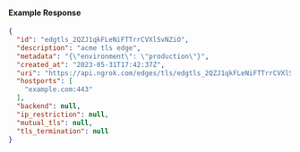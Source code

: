 <!-- Generated by nd gen api-examples. DO NOT EDIT. -->
#### Example Response
```json
{
  "id": "edgtls_2QZJ1qkFLeNiFTTrrCVXlSvNZiO",
  "description": "acme tls edge",
  "metadata": "{\"environment\": \"production\"}",
  "created_at": "2023-05-31T17:42:37Z",
  "uri": "https://api.ngrok.com/edges/tls/edgtls_2QZJ1qkFLeNiFTTrrCVXlSvNZiO",
  "hostports": [
    "example.com:443"
  ],
  "backend": null,
  "ip_restriction": null,
  "mutual_tls": null,
  "tls_termination": null
}